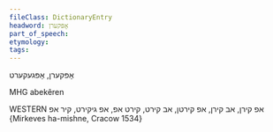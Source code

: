 ```yaml
---
fileClass: DictionaryEntry
headword: אָפּקערן
part_of_speech: 
etymology: 
tags: 
---
```

אָפּקערן, אָפּגעקערט

MHG abekêren

WESTERN 
אפ קירן, אב קירן, אפ קירטן, אב קירט, קירט אפ, אפ גיקירט, קיר אפ {Mirkeves ha-mishne, Cracow 1534}
